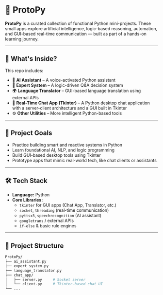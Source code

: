 # 🧠 ProtoPy

**ProtoPy** is a curated collection of functional Python mini-projects. These small apps explore artificial intelligence, logic-based reasoning, automation, and GUI-based real-time communication — built as part of a hands-on learning journey.

---

## 📘 What's Inside?

This repo includes:

- 🤖 **AI Assistant** – A voice-activated Python assistant  
- 🧠 **Expert System** – A logic-driven Q&A decision system  
- 🌍 **Language Translator** – GUI-based language translation using external APIs  
- 💬 **Real-Time Chat App (Tkinter)** – A Python desktop chat application with a server-client architecture and a GUI built in Tkinter  
- ⚙️ **Other Utilities** – More intelligent Python-based tools

---

## 🚀 Project Goals

- Practice building smart and reactive systems in Python  
- Learn foundational AI, NLP, and logic programming  
- Build GUI-based desktop tools using Tkinter  
- Prototype apps that mimic real-world tech, like chat clients or assistants

---

## 🛠 Tech Stack

- **Language:** Python  
- **Core Libraries:**  
  - `tkinter` for GUI apps (Chat App, Translator, etc.)  
  - `socket`, `threading` (real-time communication)  
  - `pyttsx3`, `speechrecognition` (AI assistant)  
  - `googletrans` / external APIs  
  - `if-else` & basic rule engines

---

## 📁 Project Structure

```bash
ProtoPy/
├── ai_assistant.py
├── expert_system.py
├── language_translator.py
├── chat_app/
│   ├── server.py     # Socket server
│   └── client.py     # Tkinter-based chat UI
└── ...
